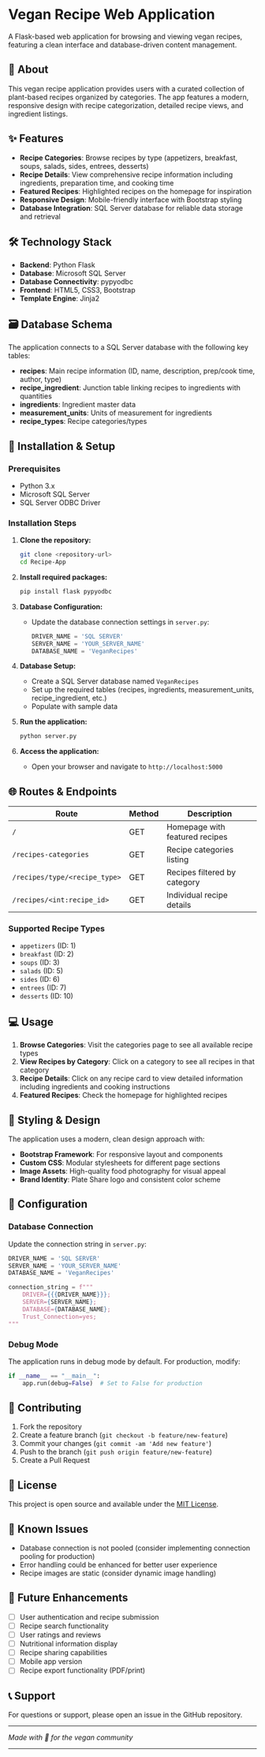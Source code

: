 # Vegan Recipe Web Application

A Flask-based web application for browsing and viewing vegan recipes, featuring a clean interface and database-driven content management.

## 🌱 About

This vegan recipe application provides users with a curated collection of plant-based recipes organized by categories. The app features a modern, responsive design with recipe categorization, detailed recipe views, and ingredient listings.

## ✨ Features

- **Recipe Categories**: Browse recipes by type (appetizers, breakfast, soups, salads, sides, entrees, desserts)
- **Recipe Details**: View comprehensive recipe information including ingredients, preparation time, and cooking time
- **Featured Recipes**: Highlighted recipes on the homepage for inspiration
- **Responsive Design**: Mobile-friendly interface with Bootstrap styling
- **Database Integration**: SQL Server database for reliable data storage and retrieval

## 🛠️ Technology Stack

- **Backend**: Python Flask
- **Database**: Microsoft SQL Server
- **Database Connectivity**: pypyodbc
- **Frontend**: HTML5, CSS3, Bootstrap
- **Template Engine**: Jinja2

## 🗃️ Database Schema

The application connects to a SQL Server database with the following key tables:

- **recipes**: Main recipe information (ID, name, description, prep/cook time, author, type)
- **recipe_ingredient**: Junction table linking recipes to ingredients with quantities
- **ingredients**: Ingredient master data
- **measurement_units**: Units of measurement for ingredients
- **recipe_types**: Recipe categories/types

## 🚀 Installation & Setup

### Prerequisites

- Python 3.x
- Microsoft SQL Server
- SQL Server ODBC Driver

### Installation Steps

1. **Clone the repository:**
   ```bash
   git clone <repository-url>
   cd Recipe-App
   ```

2. **Install required packages:**
   ```bash
   pip install flask pypyodbc
   ```

3. **Database Configuration:**
   - Update the database connection settings in `server.py`:
     ```python
     DRIVER_NAME = 'SQL SERVER'
     SERVER_NAME = 'YOUR_SERVER_NAME'
     DATABASE_NAME = 'VeganRecipes'
     ```

4. **Database Setup:**
   - Create a SQL Server database named `VeganRecipes`
   - Set up the required tables (recipes, ingredients, measurement_units, recipe_ingredient, etc.)
   - Populate with sample data

5. **Run the application:**
   ```bash
   python server.py
   ```

6. **Access the application:**
   - Open your browser and navigate to `http://localhost:5000`

## 🌐 Routes & Endpoints

| Route | Method | Description |
|-------|--------|-------------|
| `/` | GET | Homepage with featured recipes |
| `/recipes-categories` | GET | Recipe categories listing |
| `/recipes/type/<recipe_type>` | GET | Recipes filtered by category |
| `/recipes/<int:recipe_id>` | GET | Individual recipe details |

### Supported Recipe Types

- `appetizers` (ID: 1)
- `breakfast` (ID: 2)
- `soups` (ID: 3)
- `salads` (ID: 5)
- `sides` (ID: 6)
- `entrees` (ID: 7)
- `desserts` (ID: 10)

## 💻 Usage

1. **Browse Categories**: Visit the categories page to see all available recipe types
2. **View Recipes by Category**: Click on a category to see all recipes in that category
3. **Recipe Details**: Click on any recipe card to view detailed information including ingredients and cooking instructions
4. **Featured Recipes**: Check the homepage for highlighted recipes

## 🎨 Styling & Design

The application uses a modern, clean design approach with:

- **Bootstrap Framework**: For responsive layout and components
- **Custom CSS**: Modular stylesheets for different page sections
- **Image Assets**: High-quality food photography for visual appeal
- **Brand Identity**: Plate Share logo and consistent color scheme

## 🔧 Configuration

### Database Connection

Update the connection string in `server.py`:

```python
DRIVER_NAME = 'SQL SERVER'
SERVER_NAME = 'YOUR_SERVER_NAME'
DATABASE_NAME = 'VeganRecipes'

connection_string = f"""
    DRIVER={{{DRIVER_NAME}}};
    SERVER={SERVER_NAME};
    DATABASE={DATABASE_NAME};
    Trust_Connection=yes;
"""
```

### Debug Mode

The application runs in debug mode by default. For production, modify:

```python
if __name__ == "__main__":
    app.run(debug=False)  # Set to False for production
```

## 🤝 Contributing

1. Fork the repository
2. Create a feature branch (`git checkout -b feature/new-feature`)
3. Commit your changes (`git commit -am 'Add new feature'`)
4. Push to the branch (`git push origin feature/new-feature`)
5. Create a Pull Request

## 📄 License

This project is open source and available under the [MIT License](LICENSE).

## 🐛 Known Issues

- Database connection is not pooled (consider implementing connection pooling for production)
- Error handling could be enhanced for better user experience
- Recipe images are static (consider dynamic image handling)

## 🔮 Future Enhancements

- [ ] User authentication and recipe submission
- [ ] Recipe search functionality
- [ ] User ratings and reviews
- [ ] Nutritional information display
- [ ] Recipe sharing capabilities
- [ ] Mobile app version
- [ ] Recipe export functionality (PDF/print)

## 📞 Support

For questions or support, please open an issue in the GitHub repository.

---

*Made with 🌱 for the vegan community*











____________________________________
<!-- 
- add, instructions, servings to database
- Search functionality 

-- added instructions table
-- added image_url and category_description columns to the recipe_type table 
-- updated the /recipes-categories route
-  updated the category_list.html file
-- added recipe_image_url column to the recipes table
-- updated the recipe_cards_list.html to use images from database
-- updated the /recipes/type/<recipe_type> route
-- updated the /recipes/<int:recipe_id> route to get instruction from database and simpler sql queries
- update the recipe details html file
-------next add sql query to get the ingredients
-->